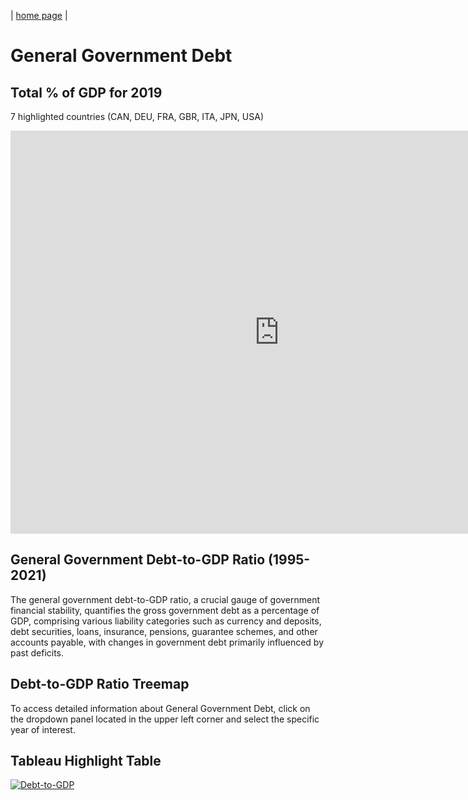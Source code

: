 | [home page](https://github.com/LasariiaL/DataVizByLaura) |

# General Government Debt
## Total % of GDP for 2019
7 highlighted countries (CAN, DEU, FRA, GBR, ITA, JPN, USA)
<iframe src="https://data.oecd.org/chart/7bcK" width="860" height="645" style="border: 0" mozallowfullscreen="true" webkitallowfullscreen="true" allowfullscreen="true"><a href="https://data.oecd.org/chart/7bcK" target="_blank">OECD Chart: General government debt, Total, % of GDP, Annual, 2019</a></iframe>

## General Government Debt-to-GDP Ratio (1995-2021)
The general government debt-to-GDP ratio, a crucial gauge of government financial stability, quantifies the gross government debt as a percentage of GDP, comprising various liability categories such as currency and deposits, debt securities, loans, insurance, pensions, guarantee schemes, and other accounts payable, with changes in government debt primarily influenced by past deficits.
<div class="flourish-embed flourish-chart" data-src="visualisation/14974772"><script src="https://public.flourish.studio/resources/embed.js"></script></div>

## Debt-to-GDP Ratio Treemap
To access detailed information about General Government Debt, click on the dropdown panel located in the upper left corner and select the specific year of interest.
<div class="flourish-embed flourish-hierarchy" data-src="visualisation/14975064"><script src="https://public.flourish.studio/resources/embed.js"></script></div>

## Tableau Highlight Table
<div class='tableauPlaceholder' id='viz1694385635940' style='position: relative'><noscript><a href='#'><img alt='Debt-to-GDP ' src='https:&#47;&#47;public.tableau.com&#47;static&#47;images&#47;De&#47;Debt-to-GDPRatio&#47;Debt-to-GDP&#47;1_rss.png' style='border: none' /></a></noscript><object class='tableauViz'  style='display:none;'><param name='host_url' value='https%3A%2F%2Fpublic.tableau.com%2F' /> <param name='embed_code_version' value='3' /> <param name='site_root' value='' /><param name='name' value='Debt-to-GDPRatio&#47;Debt-to-GDP' /><param name='tabs' value='no' /><param name='toolbar' value='yes' /><param name='static_image' value='https:&#47;&#47;public.tableau.com&#47;static&#47;images&#47;De&#47;Debt-to-GDPRatio&#47;Debt-to-GDP&#47;1.png' /> <param name='animate_transition' value='yes' /><param name='display_static_image' value='yes' /><param name='display_spinner' value='yes' /><param name='display_overlay' value='yes' /><param name='display_count' value='yes' /><param name='language' value='en-US' /><param name='filter' value='publish=yes' /></object></div>                <script type='text/javascript'>                    var divElement = document.getElementById('viz1694385635940');                    var vizElement = divElement.getElementsByTagName('object')[0];                    vizElement.style.width='100%';vizElement.style.height=(divElement.offsetWidth*0.75)+'px';                    var scriptElement = document.createElement('script');                    scriptElement.src = 'https://public.tableau.com/javascripts/api/viz_v1.js';                    vizElement.parentNode.insertBefore(scriptElement, vizElement);                </script>

